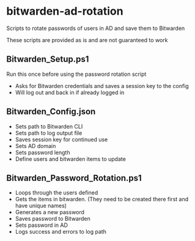 # bitwarden-ad-rotation
Scripts to rotate passwords of users in AD and save them to Bitwarden

These scripts are provided as is and are not guaranteed to work

## Bitwarden_Setup.ps1
Run this once before using the password rotation script
- Asks for Bitwarden credentials and saves a session key to the config
- Will log out and back in if already logged in

## Bitwarden_Config.json
- Sets path to Bitwarden CLI
- Sets path to log output file
- Saves session key for continued use
- Sets AD domain
- Sets password length
- Define users and bitwarden items to update

## Bitwarden_Password_Rotation.ps1
- Loops through the users defined
- Gets the items in bitwarden. (They need to be created there first and have unique names)
- Generates a new password
- Saves password to Bitwarden
- Sets password in AD
- Logs success and errors to log path
